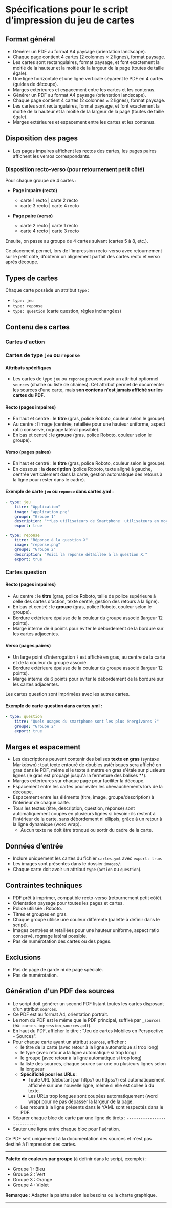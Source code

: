 # Spécifications pour le script d’impression du jeu de cartes

## Format général
- Générer un PDF au format A4 paysage (orientation landscape).
- Chaque page contient 4 cartes (2 colonnes × 2 lignes), format paysage.
- Les cartes sont rectangulaires, format paysage, et font exactement la moitié de la hauteur et la moitié de la largeur de la page (toutes de taille égale).
- Une ligne horizontale et une ligne verticale séparent le PDF en 4 cartes (guides de découpe).
- Marges extérieures et espacement entre les cartes et les contenus.
- Générer un PDF au format A4 paysage (orientation landscape).
- Chaque page contient 4 cartes (2 colonnes × 2 lignes), format paysage.
- Les cartes sont rectangulaires, format paysage, et font exactement la moitié de la hauteur et la moitié de la largeur de la page (toutes de taille égale).
- Marges extérieures et espacement entre les cartes et les contenus.

## Disposition des pages
- Les pages impaires affichent les rectos des cartes, les pages paires affichent les versos correspondants.

### Disposition recto-verso (pour retournement petit côté)

Pour chaque groupe de 4 cartes :

- **Page impaire (recto)**
	- carte 1 recto | carte 2 recto
	- carte 3 recto | carte 4 recto

- **Page paire (verso)**
	- carte 2 recto | carte 1 recto
	- carte 4 recto | carte 3 recto

Ensuite, on passe au groupe de 4 cartes suivant (cartes 5 à 8, etc.).

Ce placement permet, lors de l'impression recto-verso avec retournement sur le petit côté, d'obtenir un alignement parfait des cartes recto et verso après découpe.

## Types de cartes

Chaque carte possède un attribut `type` :
- `type: jeu`
- `type: reponse`
- `type: question` (carte question, règles inchangées)


## Contenu des cartes

### Cartes d'action


### Cartes de type `jeu` ou `reponse`

#### Attributs spécifiques

- Les cartes de type `jeu` ou `reponse` peuvent avoir un attribut optionnel `sources` (chaîne ou liste de chaînes). Cet attribut permet de documenter les sources d'une carte, mais **son contenu n'est jamais affiché sur les cartes du PDF**.

#### Recto (pages impaires)
- En haut et centré : le **titre** (gras, police Roboto, couleur selon le groupe).
- Au centre : l’image (centrée, retaillée pour une hauteur uniforme, aspect ratio conservé, rognage latéral possible).
- En bas et centré : le **groupe** (gras, police Roboto, couleur selon le groupe).

#### Verso (pages paires)
- En haut et centré : le **titre** (gras, police Roboto, couleur selon le groupe).
- En dessous : la **description** (police Roboto, texte aligné à gauche, centrée verticalement dans la carte, gestion automatique des retours à la ligne pour rester dans le cadre).

#### Exemple de carte `jeu` ou `reponse` dans cartes.yml :

```yaml
- type: jeu
	titre: "Application"
	image: "application.png"
	groupe: "Groupe 1"
	description: "**Les utilisateurs de Smartphone  utilisateurs en moyenne 9 à 10 apps par jour. 30 par mois.**\nhttps://techjury.net/blog/app-usage-statistics/"
	export: true
```
```yaml
- type: reponse
	titre: "Réponse à la question X"
	image: "reponse.png"
	groupe: "Groupe 2"
	description: "Voici la réponse détaillée à la question X."
	export: true
```

### Cartes question

#### Recto (pages impaires)
- Au centre : le **titre** (gras, police Roboto, taille de police supérieure à celle des cartes d'action, texte centré, gestion des retours à la ligne).
- En bas et centré : le **groupe** (gras, police Roboto, couleur selon le groupe).
- Bordure extérieure épaisse de la couleur du groupe associé (largeur 12 points).
- Marge interne de 6 points pour éviter le débordement de la bordure sur les cartes adjacentes.

#### Verso (pages paires)
- Un large point d'interrogation `?` est affiché en gras, au centre de la carte et de la couleur du groupe associé.
- Bordure extérieure épaisse de la couleur du groupe associé (largeur 12 points).
- Marge interne de 6 points pour éviter le débordement de la bordure sur les cartes adjacentes.

Les cartes question sont imprimées avec les autres cartes.

#### Exemple de carte question dans cartes.yml :

```yaml
- type: question
	titre: "Quels usages du smartphone sont les plus énergivores ?"
	groupe: "Groupe 2"
	export: true
```


## Marges et espacement
- Les descriptions peuvent contenir des balises **texte en gras** (syntaxe Markdown) : tout texte entouré de doubles astérisques sera affiché en gras dans le PDF, même si le texte à mettre en gras s'étale sur plusieurs lignes (le gras est propagé jusqu'à la fermeture des balises **).
- Marges extérieures sur chaque page pour faciliter la découpe.
- Espacement entre les cartes pour éviter les chevauchements lors de la découpe.
- Espacement entre les éléments (titre, image, groupe/description) à l’intérieur de chaque carte.
- Tous les textes (titre, description, question, réponse) sont automatiquement coupés en plusieurs lignes si besoin : ils restent à l'intérieur de la carte, sans débordement ni ellipsis, grâce à un retour à la ligne dynamique (word wrap).
	- Aucun texte ne doit être tronqué ou sortir du cadre de la carte.

## Données d’entrée
- Inclure uniquement les cartes du fichier `cartes.yml` avec `export: true`.
- Les images sont présentes dans le dossier `images/`.
- Chaque carte doit avoir un attribut `type` (`action` ou `question`).

## Contraintes techniques
- PDF prêt à imprimer, compatible recto-verso (retournement petit côté).
- Orientation paysage pour toutes les pages et cartes.
- Police utilisée : Roboto.
- Titres et groupes en gras.
- Chaque groupe utilise une couleur différente (palette à définir dans le script).
- Images centrées et retaillées pour une hauteur uniforme, aspect ratio conservé, rognage latéral possible.
- Pas de numérotation des cartes ou des pages.

## Exclusions
- Pas de page de garde ni de page spéciale.
- Pas de numérotation.

## Génération d'un PDF des sources

- Le script doit générer un second PDF listant toutes les cartes disposant d'un attribut `sources`.
- Ce PDF est au format A4, orientation portrait.
- Le nom du PDF est le même que le PDF principal, suffixé par `_sources` (ex: `cartes-impression_sources.pdf`).
- En haut du PDF, afficher le titre : "Jeu de cartes Mobiles en Perspective - Sources".
- Pour chaque carte ayant un attribut `sources`, afficher :
	- le titre de la carte (avec retour à la ligne automatique si trop long)
	- le type (avec retour à la ligne automatique si trop long)
	- le groupe (avec retour à la ligne automatique si trop long)
	- la liste des sources, chaque source sur une ou plusieurs lignes selon la longueur
	- **Spécificité pour les URLs** :
		- Toute URL (débutant par http:// ou https://) est automatiquement affichée sur une nouvelle ligne, même si elle est collée à du texte.
		- Les URLs trop longues sont coupées automatiquement (word wrap) pour ne pas dépasser la largeur de la page.
	- Les retours à la ligne présents dans le YAML sont respectés dans le PDF.
- Séparer chaque bloc de carte par une ligne de tirets : `---------------------------`.
- Sauter une ligne entre chaque bloc pour l'aération.

Ce PDF sert uniquement à la documentation des sources et n'est pas destiné à l'impression des cartes.

---

**Palette de couleurs par groupe** (à définir dans le script, exemple) :
- Groupe 1 : Bleu
- Groupe 2 : Vert
- Groupe 3 : Orange
- Groupe 4 : Violet

**Remarque** : Adapter la palette selon les besoins ou la charte graphique.

---


